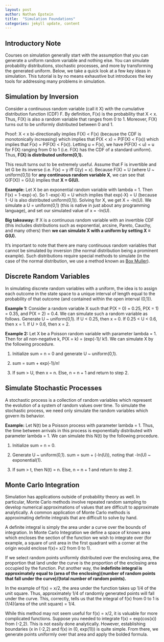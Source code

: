 ```yaml
---
layout: post
author: Nathan Epstein
title:  "Simulation Foundations"
categories: jekyll update, content
---
```


## Introductory Note

Courses on simulation generally start with the assumption that you can generate a uniform random variable and nothing else. You can simulate probability distributions, stochastic processes, and more by transforming the generated uniform. Below, we take a quick look at a few key ideas in simulation. This tutorial is by no means exhaustive but introduces the key tools for addressing many problems in simulation.

## Simulation by Inversion

Consider a continuous random variable (call it X) with the cumulative distribution function (CDF) F. By definition, F(x) is the probability that X < x. Thus, F(X) is also a random variable that ranges from 0 to 1. Moreover, F(X) turns out to be uniformly distributed between 0 and 1.

Proof: X < x bi-directionally implies F(X) < F(x) (because the CDF is monotonically increasing) which implies that P(X < x) = P(F(X) < F(x)) which implies that F(x) = P(F(X) < F(x)). Letting u = F(x), we have P(F(X) < u) = u for F(X) ranging from 0 to 1 (i.e. F(X) has the CDF of a standard uniform). Thus, **F(X) is distributed uniform(0,1).**

This result turns out to be extremely useful. Assume that F is invertible and let G be its inverse (i.e. F(x) = y iff G(y) = x). Because F(X) = U (where U ~ uniform(0,1)) for **any continuous random variable X**, we can see that G(F(X)) = G(U) implies that **X = G(U).**

**Example:** Let X be an exponential random variable with lambda = 1. Then F(x) = 1-exp(-x). So 1 -exp(-X) = U which implies that exp(-X) = U (because 1 -U is also distributed uniform(0,1)). Solving for X, we get X = -ln(U). We simulate a U = uniform(0,1) (this is native in just about any programming language), and set our simulated value of x = -ln(U).

**Big takeaway:** If X is a continuous random variable with an invertible CDF (this includes distributions such as exponential, arcsine, Pareto, Cauchy, and many others) then **we can simulate X with a uniform by setting X = G(U).**

It’s important to note that there are many continuous random variables that cannot be simulated by inversion (the normal distribution being a prominent example). Such distributions require special methods to simulate (in the case of the normal distribution, we use a method known as <a href="http://en.wikipedia.org/wiki/Box%E2%80%93Muller_transform">Box Muller</a>).

## Discrete Random Variables

In simulating discrete random variables with a uniform, the idea is to assign each outcome in the state space to a unique interval of length equal to the probability of that outcome (and contained within the open interval (0,1)).

 **Example 1:** Consider a random variable X such that P(X = 0) = 0.25, P(X = 1) = 0.35, and P(X = 2) = 0.4. We can simulate such a random variable as follows. Generate U ~ uniform(0,1). If U < 0.25, then x = 0. If 0.25 < U < 0.6, then x = 1. If U > 0.6, then x = 2.

 **Example 2:** Let X be a Poisson random variable with parameter lambda = 1. Then for all non-negative k, P(X = k) = (exp(-1)/ k!). We can simulate X by the following procedure.

1) Initialize sum = n = 0 and generate U ~ uniform(0,1).

2) sum = sum + exp(-1)/n!

3) If sum > U, then x = n. Else, n = n + 1 and return to step 2.

## Simulate Stochastic Processes

A stochastic process is a collection of random variables which represent the evolution of a system of random values over time. To simulate the stochastic process, we need only simulate the random variables which govern its behavior.

**Example:** Let N(t) be a Poisson process with parameter lambda = 1. Thus, the time between arrivals in this process is exponentially distributed with parameter lambda = 1. We can simulate this N(t) by the following procedure.

1) Initialize sum = n = 0.

2) Generate U ~ uniform(0,1). sum = sum + (-ln(U)), noting that -ln(U) ~ exponential(1).

 3) If sum > t, then N(t) = n. Else, n = n + 1 and return to step 2.


## Monte Carlo Integration

Simulation has applications outside of probability theory as well. In particular, Monte Carlo methods involve repeated random sampling to develop numerical approximations of values that are difficult to approximate analytically. A common application of Monte Carlo methods is approximating definite integrals that are difficult to solve by hand.

A definite integral is simply the area under a curve over the bounds of integration. In Monte Carlo Integration we define a space of known area which encloses the section of the function we wish to integrate over (for example, a square of unit area in the first quadrant with a corner at the origin would enclose f(x)= x/2 from 0 to 1).

If we select random points uniformly distributed over the enclosing area, the proportion that land under the curve is the proportion of the enclosing area occupied by the function. Put another way, the **indefinite integral is approximately equal to (area of the enclosing)(number of random points that fall under the curve)/(total number of random points).**

In the example of f(x) = x/2, the area under the function takes up 1/4 of the unit square. Thus, approximately 1/4 of randomly generated points will fall under the curve. This, correctly, tells us that the integral of f(x) from 0 to 1 is (1/4)(area of the unit square) = 1/4.

While this method may not seem useful for f(x) = x/2, it is valuable for more complicated functions. Suppose you needed to integrate f(x) = exp(cos(x)) from (-2,2). This is not easily done analytically. However, establishing boundaries (x in (-2,2) and f(x) in (0, exp(1))) is quite simple. From there, we generate points uniformly over that area and apply the bolded formula.
